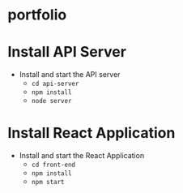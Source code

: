 # portfolio

# Install API Server

* Install and start the API server
    - `cd api-server`
    - `npm install`
    - `node server`
    
# Install React Application

* Install and start the React Application
    - `cd front-end`
    - `npm install`
    - `npm start`
    
   
